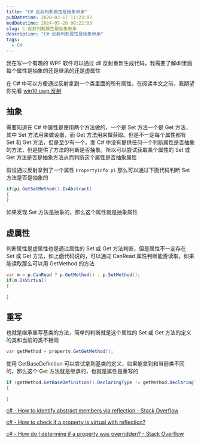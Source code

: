 ```yaml
---
title: "C# 反射判断属性是抽象继承"
pubDatetime: 2020-03-17 11:23:02
modDatetime: 2024-05-20 08:22:03
slug: C-反射判断属性是抽象继承
description: "C# 反射判断属性是抽象继承"
tags:
  - C#
---
```





我在写一个有趣的 WPF 软件可以通过 dll 反射重新生成代码，我需要了解dll里面每个属性是抽象的还是继承的还是虚属性

<!--more-->


<!-- CreateTime:2020/3/17 19:23:02 -->


在 C# 中可以方便通过反射拿到一个类里面的所有属性，在阅读本文之前，我期望你先看 [win10 uwp 反射](https://blog.lindexi.com/post/win10-uwp-%E5%8F%8D%E5%B0%84.html)

## 抽象

需要知道在 C# 中属性是使用两个方法做的，一个是 Set 方法一个是 Get 方法，其中 Set 方法用来做设置，而 Get 方法用来做获取。但是不一定每个属性都有 Set 和 Get 方法，但是至少有一个。而 C# 中没有提供任何一个判断属性是否抽象的方法，但是提供了方法的判断是否抽象。所以可以尝试获取某个属性的 Set 或 Get 方法是否是抽象方法从而判断这个属性是否抽象属性

假设通过反射拿到了一个属性 `PropertyInfo pi` 那么可以通过下面代码判断 Set 方法是否是抽象的

```csharp
if(pi.GetSetMethod().IsAbstract)
{
}
```

如果发现 Set 方法是抽象的，那么这个属性就是抽象属性

## 虚属性

判断属性是虚属性也是通过属性的 Set 或 Get 方法判断，但是属性不一定存在 Set 或 Get 方法，如上面代码说的，可以通过 CanRead 属性判断能否读取，如果能读取那么可以用 GetMethod 的方法

```csharp
var m = p.CanRead ? p.GetMethod() : p.SetMethod();
if(m.IsVirtual)
{

}
```

## 重写

也就是继承重写基类的方法，简单的判断就是这个属性的 Set 或 Get 方法的定义的类和当前的类不相同

```csharp
var getMethod = property.GetGetMethod();
```

使用 GetBaseDefinition 可以尝试拿到基类的定义，如果能拿到和当前类不同的，那么这个 Get 方法就是继承的，也就是属性是重写的

```csharp
if (getMethod.GetBaseDefinition().DeclaringType != getMethod.DeclaringType)
{

}
```

[c# - How to identify abstract members via reflection - Stack Overflow](https://stackoverflow.com/questions/1025803/how-to-identify-abstract-members-via-reflection )

[c# - How to check if a property is virtual with reflection?](https://stackoverflow.com/questions/12305945/how-to-check-if-a-property-is-virtual-with-reflection )

[c# - How do I determine if a property was overridden? - Stack Overflow](https://stackoverflow.com/questions/4505232/how-do-i-determine-if-a-property-was-overridden )

